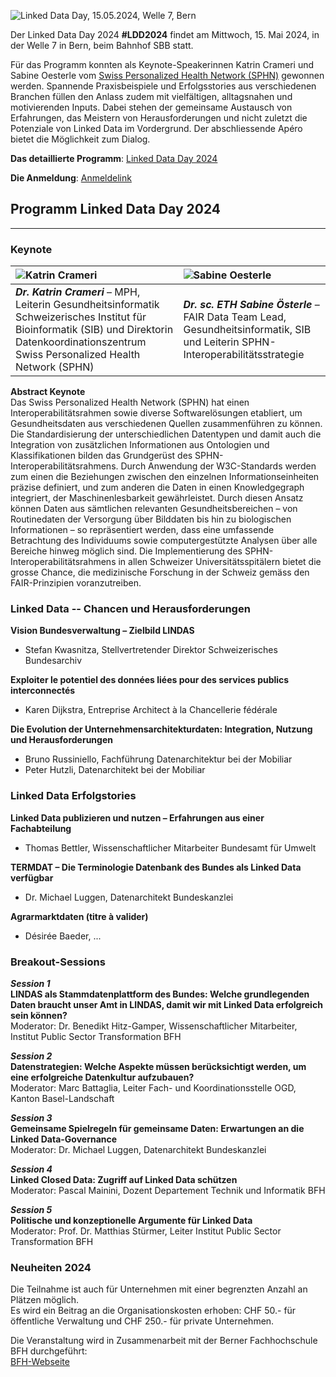 ![Linked Data Day, 15.05.2024, Welle 7, Bern](/static-assets/img/linked-data-day-2024-de.png)

Der Linked Data Day 2024 **#LDD2024** findet am Mittwoch, 15. Mai 2024, in der Welle 7 in Bern, beim Bahnhof SBB statt.

Für das Programm konnten als Keynote-Speakerinnen Katrin Crameri und Sabine Oesterle vom [Swiss Personalized Health Network (SPHN)](https://sphn.ch/de/home/) gewonnen werden.
Spannende Praxisbeispiele und Erfolgsstories aus verschiedenen Branchen füllen den Anlass zudem mit vielfältigen, alltagsnahen und motivierenden Inputs. Dabei stehen der gemeinsame Austausch von Erfahrungen, das Meistern von Herausforderungen und nicht zuletzt die Potenziale von Linked Data im Vordergrund. Der abschliessende Apéro bietet die Möglichkeit zum Dialog.

**Das detaillierte Programm**: [Linked Data Day 2024](/static-assets/img/Linked-Data-Day-2024-Programm.pdf)  

**Die Anmeldung**: [Anmeldelink](https://www.ticketpark.ch/bfh/de/show/6FE3E469-C3DA-43CE-9D27-731F651AA496)

## Programm Linked Data Day 2024
---

### Keynote

| ![Katrin Crameri](/static-assets/img/Katrin_250x250.jpg)   | ![Sabine Oesterle](/static-assets/img/Sabine_Oe_250x250.jpg) |
|:---|:---|
| ***Dr. Katrin Crameri*** – MPH, Leiterin Gesundheitsinformatik Schweizerisches Institut für Bioinformatik (SIB) und Direktorin Datenkoordinationszentrum Swiss Personalized Health Network (SPHN) | ***Dr. sc. ETH Sabine Österle*** – FAIR Data Team Lead, Gesundheitsinformatik, SIB und Leiterin SPHN-Interoperabilitätsstrategie |
   
**Abstract Keynote**  
Das Swiss Personalized Health Network (SPHN) hat einen Interoperabilitätsrahmen sowie diverse Softwarelösungen etabliert, um Gesundheitsdaten aus verschiedenen Quellen zusammenführen zu können. Die Standardisierung der unterschiedlichen Datentypen und damit auch die Integration von zusätzlichen Informationen aus Ontologien und Klassifikationen bilden das Grundgerüst des SPHN-Interoperabilitätsrahmens. Durch Anwendung der W3C-Standards werden zum einen die Beziehungen zwischen den einzelnen Informationseinheiten präzise definiert, und zum anderen die Daten in einen Knowledgegraph integriert, der Maschinenlesbarkeit gewährleistet. Durch diesen Ansatz können Daten aus sämtlichen relevanten Gesundheitsbereichen – von Routinedaten der Versorgung über Bilddaten bis hin zu biologischen Informationen – so repräsentiert werden, dass eine umfassende Betrachtung des Individuums sowie computergestützte Analysen über alle Bereiche hinweg möglich sind. Die Implementierung des SPHN-Interoperabilitätsrahmens in allen Schweizer Universitätsspitälern bietet die grosse Chance, die medizinische Forschung in der Schweiz gemäss den FAIR-Prinzipien voranzutreiben.

### Linked Data -- Chancen und Herausforderungen 
**Vision Bundesverwaltung – Zielbild LINDAS**
* Stefan Kwasnitza, Stellvertretender Direktor Schweizerisches Bundesarchiv

**Exploiter le potentiel des données liées pour des services publics interconnectés**
* Karen Dijkstra, Entreprise Architect à la Chancellerie fédérale

**Die Evolution der Unternehmensarchitekturdaten: Integration, Nutzung und Herausforderungen**
* Bruno Russiniello, Fachführung Datenarchitektur bei der Mobiliar
* Peter Hutzli, Datenarchitekt bei der Mobiliar

### Linked Data Erfolgstories

**Linked Data publizieren und nutzen – Erfahrungen aus einer Fachabteilung**
* Thomas Bettler, Wissenschaftlicher Mitarbeiter Bundesamt für Umwelt

**TERMDAT – Die Terminologie Datenbank des Bundes als Linked Data verfügbar**
* Dr. Michael Luggen, Datenarchitekt Bundeskanzlei

**Agrarmarktdaten (titre à valider)**
* Désirée Baeder, ...

### Breakout-Sessions

***Session 1***   
**LINDAS als Stammdatenplattform des Bundes: Welche grundlegenden Daten braucht unser Amt in LINDAS, damit wir mit Linked Data erfolgreich sein können?**  
Moderator: Dr. Benedikt Hitz-Gamper, Wissenschaftlicher Mitarbeiter, Institut Public Sector Transformation BFH

***Session 2***   
**Datenstrategien: Welche Aspekte müssen berücksichtigt werden, um eine erfolgreiche Datenkultur aufzubauen?**  
Moderator: Marc Battaglia, Leiter Fach- und Koordinationsstelle OGD, Kanton Basel-Landschaft

***Session 3***   
**Gemeinsame Spielregeln für gemeinsame Daten: Erwartungen an die Linked Data-Governance**   
Moderator: Dr. Michael Luggen, Datenarchitekt Bundeskanzlei  

***Session 4***   
**Linked Closed Data: Zugriff auf Linked Data schützen**   
Moderator: Pascal Mainini, Dozent Departement Technik und Informatik BFH  

***Session 5***   
**Politische und konzeptionelle Argumente für Linked Data**   
Moderator: Prof. Dr. Matthias Stürmer, Leiter Institut Public Sector Transformation BFH   


### Neuheiten 2024

Die Teilnahme ist auch für Unternehmen mit einer begrenzten Anzahl an Plätzen möglich.\
Es wird ein Beitrag an die Organisationskosten erhoben: CHF 50.- für öffentliche Verwaltung und CHF 250.- für private Unternehmen.


Die Veranstaltung wird in Zusammenarbeit mit der Berner Fachhochschule BFH durchgeführt:\
[BFH-Webseite](https://www.bfh.ch/de/aktuell/fachveranstaltungen/linked-data-day-2024/)
